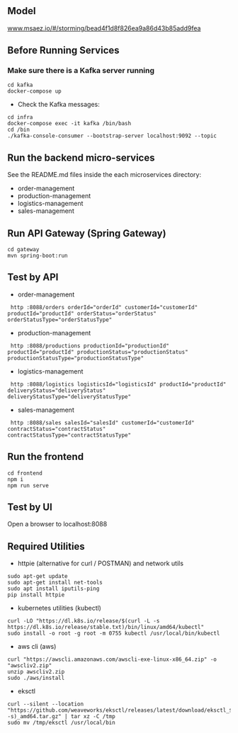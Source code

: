 # 

## Model
www.msaez.io/#/storming/bead4f1d8f826ea9a86d43b85add9fea

## Before Running Services
### Make sure there is a Kafka server running
```
cd kafka
docker-compose up
```
- Check the Kafka messages:
```
cd infra
docker-compose exec -it kafka /bin/bash
cd /bin
./kafka-console-consumer --bootstrap-server localhost:9092 --topic
```

## Run the backend micro-services
See the README.md files inside the each microservices directory:

- order-management
- production-management
- logistics-management
- sales-management


## Run API Gateway (Spring Gateway)
```
cd gateway
mvn spring-boot:run
```

## Test by API
- order-management
```
 http :8088/orders orderId="orderId" customerId="customerId" productId="productId" orderStatus="orderStatus" orderStatusType="orderStatusType" 
```
- production-management
```
 http :8088/productions productionId="productionId" productId="productId" productionStatus="productionStatus" productionStatusType="productionStatusType" 
```
- logistics-management
```
 http :8088/logistics logisticsId="logisticsId" productId="productId" deliveryStatus="deliveryStatus" deliveryStatusType="deliveryStatusType" 
```
- sales-management
```
 http :8088/sales salesId="salesId" customerId="customerId" contractStatus="contractStatus" contractStatusType="contractStatusType" 
```


## Run the frontend
```
cd frontend
npm i
npm run serve
```

## Test by UI
Open a browser to localhost:8088

## Required Utilities

- httpie (alternative for curl / POSTMAN) and network utils
```
sudo apt-get update
sudo apt-get install net-tools
sudo apt install iputils-ping
pip install httpie
```

- kubernetes utilities (kubectl)
```
curl -LO "https://dl.k8s.io/release/$(curl -L -s https://dl.k8s.io/release/stable.txt)/bin/linux/amd64/kubectl"
sudo install -o root -g root -m 0755 kubectl /usr/local/bin/kubectl
```

- aws cli (aws)
```
curl "https://awscli.amazonaws.com/awscli-exe-linux-x86_64.zip" -o "awscliv2.zip"
unzip awscliv2.zip
sudo ./aws/install
```

- eksctl 
```
curl --silent --location "https://github.com/weaveworks/eksctl/releases/latest/download/eksctl_$(uname -s)_amd64.tar.gz" | tar xz -C /tmp
sudo mv /tmp/eksctl /usr/local/bin
```

